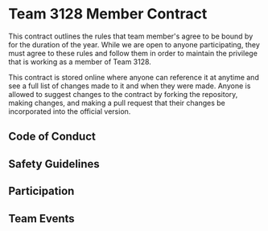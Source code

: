 Team 3128 Member Contract
=====

This contract outlines the rules that team member's agree to be bound by for the duration of the year. While we are open to anyone participating, they must agree to these rules and follow them in order to maintain the privilege that is working as a member of Team 3128.

This contract is stored online where anyone can reference it at anytime and see a full list of changes made to it and when they were made. Anyone is allowed to suggest changes to the contract by forking the repository, making changes, and making a pull request that their changes be incorporated into the official version.

Code of Conduct
-----

Safety Guidelines
-----

Participation
-----

Team Events
-----


